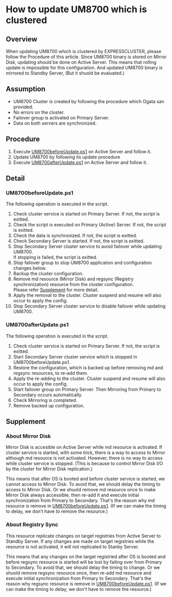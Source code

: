 # How to update UM8700 which is clustered
## Overview
When updating UM8700 which is clustered by EXPRESSCLUSTER, please follow the Procedure of this article.
Since UM8700 binary is stored on Mirror Disk, updating should be done on Active Server. This means that rolling update is impossible for this configuration.
And updated UM8700 binary is mirrored to Standby Server, 
(But it shuold be evaluated.)

## Assumption
- UM8700 Cluster is created by following the procedure which Ogata san provided.
- No errors on the cluster.
- Failover group is activated on Primary Server.
- Data on both servers are synchronized.

## Procedure
1. Execute [UM8700beforeUpdate.ps1](https://github.com/EXPRESSCLUSTER/Tools/blob/master/scripts/UM8700beforeUpdate.ps1) on Active Server and follow it.
2. Update UM8700 by following its update procedure
3. Execute [UM8700afterUpdate.ps1](https://github.com/EXPRESSCLUSTER/Tools/blob/master/scripts/UM8700afterUpdate.ps1) on Active Server and follow it.

## Detail
### UM8700beforeUpdate.ps1
The following operation is executed in the script.
1. Check cluster service is started on Primary Server. If not, the script is exitted.
2. Check the script is executed on Primary (Active) Server. If not, the script is exitted.
3. Check the data is synchronized. If not, the script is exitted.
4. Check Secondary Server is started. If not, the script is exitted.
5. Stop Secondary Server cluster service to avoid failover while updating UM8700.  
    If stopping is failed, the script is exitted.
6. Stop failover group to stop UM8700 application and configuration changes below.
7. Backup the cluster configuration.
8. Remove md resource (Mirror Disk) and regsync (Registry synchronization) resource from the cluster configuration.  
    Please refer [Supplement](https://github.com/EXPRESSCLUSTER/Tools/blob/master/HowToUpdateUM8700withCluster.md#supplement) for more detail.
9. Apply the removal to the cluster. Cluster suspend and resume will also occur to apply the config.
10. Stop Secondary Server cluster service to disable failover while updating UM8700.
### UM8700afterUpdate.ps1
The following operation is executed in the script.
1. Check cluster service is started on Primary Server. If not, the script is exitted.
2. Start Secondary Server cluster service which is stopped in UM8700beforeUpdate.ps1.
3. Restore the configuration, which is backed up before removing md and regsync resources, to re-add them.
4. Apply the re-adding to the cluster. Cluster suspend and resume will also occur to apply the config.
5. Start failover group on Primary Server. Then Mirroring from Primary to Secondary occurs automatically.
6. Check Mirroring is completed.
7. Remove backed up configuration.

## Supplement
### About Mirror Disk
Mirror Disk is accesible on Active Server while md resource is activated.
If cluster service is started, with some trick, there is a way to access to Mirror although md resource is not activated.
However, there is no way to access while cluster service is stopped.
(This is because to control Mirror Disk I/O by the cluster for Mirror Disk replication.)

This means that after OS is booted and before cluster service is started, we cannot access to Mirror Disk.
To avoid that, we should delay the timing to access to Mirror Disk.
Or we shuold remove md resource once to make Mirror Disk always accessible, then re-add it and execute initial synchronization from Primary to Secondary.
That's the reason why md resource is remove in [UM8700beforeUpdate.ps1](https://github.com/EXPRESSCLUSTER/Tools/blob/master/HowToUpdateUM8700withCluster.md#um8700beforeupdateps1).
(If we can make the timing to delay, we don't have to remove the resource.)

### About Registry Sync
This resource replicate changes on target registries from Active Server to Standby Server.
If any changes are made on target registries while the resource is not activated, it will not replicated to Stanby Server.

This means that any changes on the target registried after OS is booted and before regsync resource is started will be lost by failing over from Primary to Secondary.
To avoid that, we should delay the timing to change.
Or we shuold remove regsync resource once, then re-add md resource and execute initial synchronization from Primary to Secondary.
That's the reason why regsync resource is remove in [UM8700beforeUpdate.ps1](https://github.com/EXPRESSCLUSTER/Tools/blob/master/HowToUpdateUM8700withCluster.md#um8700beforeupdateps1).
(If we can make the timing to delay, we don't have to remove the resource.)
